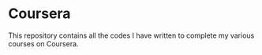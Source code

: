 # Coursera
This repository contains all the codes I have written to complete my various courses on Coursera.

